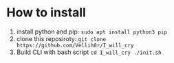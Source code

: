 # How to install

1. install python and pip:
    `sudo apt install python3 pip`
2. clone this reposiroty:
    `git clone https://github.com/Vellih0r/I_will_cry`
3. Build CLI with bash script
       `cd I_will_cry
       ./init.sh`
